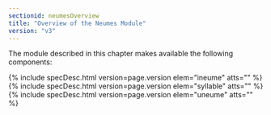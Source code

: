 ```yaml
---
sectionid: neumesOverview
title: "Overview of the Neumes Module"
version: "v3"
---
```





The module described in this chapter makes available the following components:



{% include specDesc.html version=page.version elem="ineume" atts="" %}
{% include specDesc.html version=page.version elem="syllable" atts="" %}
{% include specDesc.html version=page.version elem="uneume" atts="" %}






